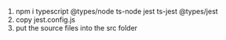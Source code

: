 1. npm i typescript @types/node ts-node jest ts-jest @types/jest
2. copy jest.config.js
3. put the source files into the src folder